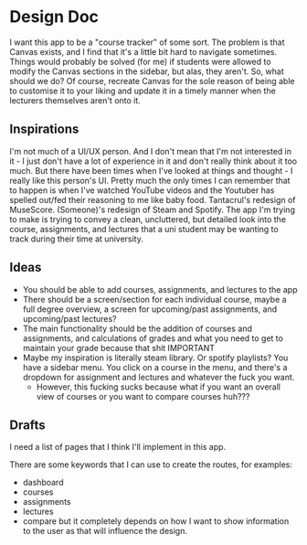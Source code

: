 # Design Doc

I want this app to be a "course tracker" of some sort. The problem is that Canvas exists, and I find that it's a little bit hard to navigate sometimes. Things would probably be solved (for me) if students were allowed to modify the Canvas sections in the sidebar, but alas, they aren't. So, what should we do? Of course, recreate Canvas for the sole reason of being able to customise it to your liking and update it in a timely manner when the lecturers themselves aren't onto it. 

## Inspirations

I'm not much of a UI/UX person. And I don't mean that I'm not interested in it - I just don't have a lot of experience in it and don't really think about it too much. But there have been times when I've looked at things and thought - I really like this person's UI. Pretty much the only times I can remember that to happen is when I've watched YouTube videos and the Youtuber has spelled out/fed their reasoning to me like baby food. Tantacrul's redesign of MuseScore. (Someone)'s redesign of Steam and Spotify. The app I'm trying to make is trying to convey a clean, uncluttered, but detailed look into the course, assignments, and lectures that a uni student may be wanting to track during their time at university. 

## Ideas

* You should be able to add courses, assignments, and lectures to the app
* There should be a screen/section for each individual course, maybe a full degree overview, a screen for upcoming/past assignments, and upcoming/past lectures?
* The main functionality should be the addition of courses and assignments, and calculations of grades and what you need to get to maintain your grade because that shit IMPORTANT
* Maybe my inspiration is literally steam library. Or spotify playlists? You have a sidebar menu. You click on a course in the menu, and there's a dropdown for assignment and lectures and whatever the fuck you want. 
  + However, this fucking sucks because what if you want an overall view of courses or you want to compare courses huh???

## Drafts

I need a list of pages that I think I'll implement in this app. 

There are some keywords that I can use to create the routes, for examples: 
* dashboard
* courses
* assignments
* lectures
* compare
but it completely depends on how I want to show information to the user as that will influence the design. 
